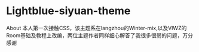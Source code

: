 # Lightblue-siyuan-theme
About 本人第一次接触CSS，该主题系在langzhou的Winter-mix,以及VIWZ的Room基础及教程上改编，两位主题作者同样细心解答了我很多很弱的问题，万分感谢
